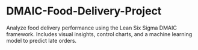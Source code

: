 # DMAIC-Food-Delivery-Project
Analyze food delivery performance using the Lean Six Sigma DMAIC framework. Includes visual insights, control charts, and a machine learning model to predict late orders.

